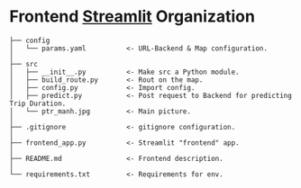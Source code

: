 Frontend [Streamlit](https://share.streamlit.io/eumentality/stmlt_nyc/main/main_app.py) Organization
===============
    ├── config
    │   └── params.yaml          <- URL-Backend & Map configuration.
    │
    ├── src
    │   ├── __init__.py          <- Make src a Python module.
    │   ├── build_route.py       <- Rout on the map.
    │   ├── config.py            <- Import config.
    │   ├── predict.py           <- Post request to Backend for predicting Trip Duration.
    │   └── ptr_manh.jpg         <- Main picture.
    │
    ├── .gitignore               <- gitignore configuration.
    │                    
    ├── frontend_app.py          <- Streamlit "frontend" app.
    │
    ├── README.md                <- Frontend description.
    │
    └── requirements.txt         <- Requirements for env.